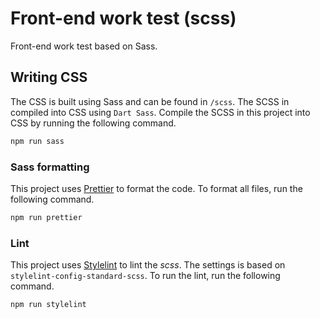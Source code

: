 # Front-end work test (scss)

Front-end work test based on Sass.

## Writing CSS

The CSS is built using Sass and can be found in `/scss`. The SCSS in compiled into CSS using `Dart Sass`. Compile the SCSS in this project into CSS by running the following command.

```bash
npm run sass
```

### Sass formatting

This project uses [Prettier](https://prettier.io/) to format the code. To format all files, run the following command.

```bash
npm run prettier
```

### Lint

This project uses [Stylelint](https://stylelint.io) to lint the _scss_. The settings is based on `stylelint-config-standard-scss`. To run the lint, run the following command.

```bash
npm run stylelint
```
